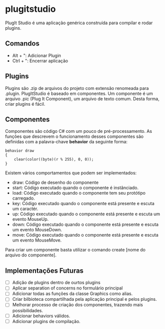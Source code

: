 # plugitstudio

PlugIt Studio é uma aplicação genérica construída para compilar e rodar plugins.

## Comandos

 - Alt + ": Adicionar Plugin
 - Ctrl + ": Encerrar aplicação

## Plugins

Plugins são .zip de arquivos do projeto com extensão renomeada para .plugin. PlugItStudio é baseado em componentes. Um componente é um arquivo .pic (Plug It Component), um arquivo de texto comum. Desta forma, criar plugins é fácil.

## Componentes

Componentes são código C# com um pouco de pré-processamento. As funções que descrevem o funcionamento desses componentes são definidas com a palavra-chave **behavior** da seguinte forma:

```
behavior draw
{
	clear(color((byte)(r % 255), 0, 0));
}
```

Existem vários comportamentos que podem ser implementados:

 - draw: Código de desenho do componente
 - start: Código executado quando o componente é instânciado.
 - load: Código executado quando o componente tem seu protótipo carregado.
 - key: Código executado quando o componente está presente e escuta um caractér.
 - up: Código executado quando o componente está presente e escuta um evento MouseUp.
 - down: Código executado quando o componente está presente e escuta um evento MouseDown.
 - move: Código executado quando o componente está presente e escuta um evento MouseMove.

Para criar um componente basta utilizar o comando create [nome do arquivo do componente].

## Implementações Futuras

- [ ] Adição de plugins dentro de ourtos plugins
- [ ] Aplicar separation of concerns no formulário principal
- [ ] Adicionar todas as funções da classe Graphics como alias.
- [ ] Criar bilbioteca compartilhada pela aplicação principal e pelos plugins.
- [ ] Melhorar processo de criação dos componentes, trazendo mais possibilidades.
- [ ] Adicionar behaviors válidos.
- [ ] Adicionar plugins de compilação.